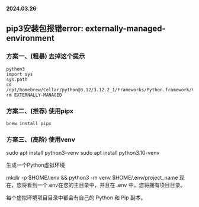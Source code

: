 **2024.03.26**

## pip3安装包报错error: externally-managed-environment


### 方案一、(粗暴) 去掉这个提示
```
python3
import sys
sys.path
cd /opt/homebrew/Cellar/python@3.12/3.12.2_1/Frameworks/Python.framework/Versions/3.12/lib/python3.12
rm EXTERNALLY-MANAGED

```

### 方案二、(推荐) 使用pipx
```
brew install pipx
```

### 方案三、(高阶) 使用venv

sudo apt install python3-venv
sudo apt install python3.10-venv

生成一个Python虚拟环境

mkdir -p $HOME/.env && python3 -m venv $HOME/.env/project_name
现在，您将看到一个.env在您的主目录中，并且在 .env 中，您将拥有项目目录。

每个虚拟环境项目目录中都会有自己的 Python 和 Pip 副本。
